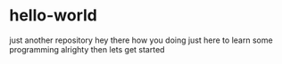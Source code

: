 # hello-world
just another repository
hey there how you doing just here to learn some programming
alrighty then
lets get started

